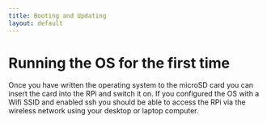 ```yaml
---
title: Booting and Updating
layout: default
---
```


# Running the OS for the first time

Once you have written the operating system to the microSD card you can insert the card into the RPi and switch it on. If you configured the OS with a Wifi SSID and enabled ssh you should be able to access the RPi via the wireless network using your desktop or laptop computer.
